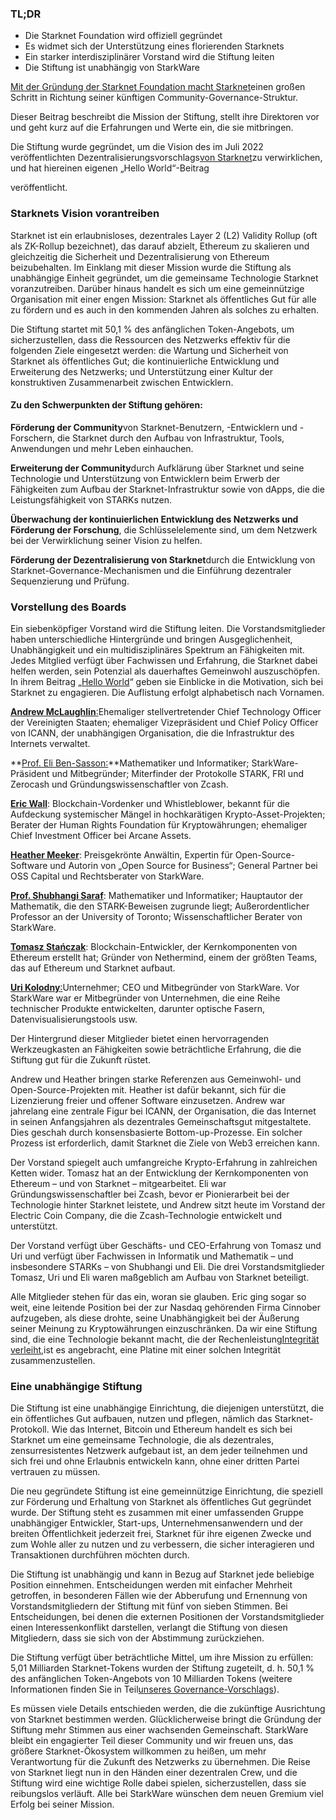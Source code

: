 ### TL;DR

* Die Starknet Foundation wird offiziell gegründet
* Es widmet sich der Unterstützung eines florierenden Starknets
* Ein starker interdisziplinärer Vorstand wird die Stiftung leiten
* Die Stiftung ist unabhängig von StarkWare

[Mit der Gründung der Starknet Foundation macht Starknet](https://starknet.io/)einen großen Schritt in Richtung seiner künftigen Community-Governance-Struktur.

Dieser Beitrag beschreibt die Mission der Stiftung, stellt ihre Direktoren vor und geht kurz auf die Erfahrungen und Werte ein, die sie mitbringen.

Die Stiftung wurde gegründet, um die Vision des im Juli 2022 veröffentlichten Dezentralisierungsvorschlags[von Starknet](https://medium.com/starkware/part-1-starknet-sovereignty-a-decentralization-proposal-bca3e98a01ef)zu verwirklichen, und hat hier</a>einen eigenen „Hello World“-Beitrag

veröffentlicht.</p> 



### Starknets Vision vorantreiben

Starknet ist ein erlaubnisloses, dezentrales Layer 2 (L2) Validity Rollup (oft als ZK-Rollup bezeichnet), das darauf abzielt, Ethereum zu skalieren und gleichzeitig die Sicherheit und Dezentralisierung von Ethereum beizubehalten. Im Einklang mit dieser Mission wurde die Stiftung als unabhängige Einheit gegründet, um die gemeinsame Technologie Starknet voranzutreiben. Darüber hinaus handelt es sich um eine gemeinnützige Organisation mit einer engen Mission: Starknet als öffentliches Gut für alle zu fördern und es auch in den kommenden Jahren als solches zu erhalten.

Die Stiftung startet mit 50,1 % des anfänglichen Token-Angebots, um sicherzustellen, dass die Ressourcen des Netzwerks effektiv für die folgenden Ziele eingesetzt werden: die Wartung und Sicherheit von Starknet als öffentliches Gut; die kontinuierliche Entwicklung und Erweiterung des Netzwerks; und Unterstützung einer Kultur der konstruktiven Zusammenarbeit zwischen Entwicklern.



#### **Zu den Schwerpunkten der Stiftung gehören:**

**Förderung der Community**von Starknet-Benutzern, -Entwicklern und -Forschern, die Starknet durch den Aufbau von Infrastruktur, Tools, Anwendungen und mehr Leben einhauchen.

**Erweiterung der Community**durch Aufklärung über Starknet und seine Technologie und Unterstützung von Entwicklern beim Erwerb der Fähigkeiten zum Aufbau der Starknet-Infrastruktur sowie von dApps, die die Leistungsfähigkeit von STARKs nutzen.

**Überwachung der kontinuierlichen Entwicklung des Netzwerks und Förderung der Forschung**, die Schlüsselelemente sind, um dem Netzwerk bei der Verwirklichung seiner Vision zu helfen.

**Förderung der Dezentralisierung von Starknet**durch die Entwicklung von Starknet-Governance-Mechanismen und die Einführung dezentraler Sequenzierung und Prüfung.



### **Vorstellung des Boards**

Ein siebenköpfiger Vorstand wird die Stiftung leiten. Die Vorstandsmitglieder haben unterschiedliche Hintergründe und bringen Ausgeglichenheit, Unabhängigkeit und ein multidisziplinäres Spektrum an Fähigkeiten mit. Jedes Mitglied verfügt über Fachwissen und Erfahrung, die Starknet dabei helfen werden, sein Potenzial als dauerhaftes Gemeinwohl auszuschöpfen. In ihrem Beitrag „[Hello World](https://medium.com/@StarkNet_Foundation/7bd55d5dbc59)“ geben sie Einblicke in die Motivation, sich bei Starknet zu engagieren. Die Auflistung erfolgt alphabetisch nach Vornamen.

[**Andrew McLaughlin**:](https://andrew.mclaughl.in/about-me)Ehemaliger stellvertretender Chief Technology Officer der Vereinigten Staaten; ehemaliger Vizepräsident und Chief Policy Officer von ICANN, der unabhängigen Organisation, die die Infrastruktur des Internets verwaltet.

**[Prof. Eli Ben-Sasson:](https://starkware.co/media-kit/?founder=Eli#founders)**Mathematiker und Informatiker; StarkWare-Präsident und Mitbegründer; Miterfinder der Protokolle STARK, FRI und Zerocash und Gründungswissenschaftler von Zcash.

**[Eric Wall](https://en.wikipedia.org/wiki/Eric_Wall_(researcher))**: Blockchain-Vordenker und Whistleblower, bekannt für die Aufdeckung systemischer Mängel in hochkarätigen Krypto-Asset-Projekten; Berater der Human Rights Foundation für Kryptowährungen; ehemaliger Chief Investment Officer bei Arcane Assets.

**[Heather Meeker](https://www.techlawpartners.com/heather)**: Preisgekrönte Anwältin, Expertin für Open-Source-Software und Autorin von „Open Source for Business“; General Partner bei OSS Capital und Rechtsberater von StarkWare.

**[Prof. Shubhangi Saraf](https://www.math.toronto.edu/ssaraf/)**: Mathematiker und Informatiker; Hauptautor der Mathematik, die den STARK-Beweisen zugrunde liegt; Außerordentlicher Professor an der University of Toronto; Wissenschaftlicher Berater von StarkWare.

**[Tomasz Stańczak](https://www.linkedin.com/in/tomaszkajetanstanczak/?originalSubdomain=uk)**: Blockchain-Entwickler, der Kernkomponenten von Ethereum erstellt hat; Gründer von Nethermind, einem der größten Teams, das auf Ethereum und Starknet aufbaut.

[**Uri Kolodny**:](https://starkware.co/media-kit/?founder=Uri#founders)Unternehmer; CEO und Mitbegründer von StarkWare. Vor StarkWare war er Mitbegründer von Unternehmen, die eine Reihe technischer Produkte entwickelten, darunter optische Fasern, Datenvisualisierungstools usw.

Der Hintergrund dieser Mitglieder bietet einen hervorragenden Werkzeugkasten an Fähigkeiten sowie beträchtliche Erfahrung, die die Stiftung gut für die Zukunft rüstet.

Andrew und Heather bringen starke Referenzen aus Gemeinwohl- und Open-Source-Projekten mit. Heather ist dafür bekannt, sich für die Lizenzierung freier und offener Software einzusetzen. Andrew war jahrelang eine zentrale Figur bei ICANN, der Organisation, die das Internet in seinen Anfangsjahren als dezentrales Gemeinschaftsgut mitgestaltete. Dies geschah durch konsensbasierte Bottom-up-Prozesse. Ein solcher Prozess ist erforderlich, damit Starknet die Ziele von Web3 erreichen kann.

Der Vorstand spiegelt auch umfangreiche Krypto-Erfahrung in zahlreichen Ketten wider. Tomasz hat an der Entwicklung der Kernkomponenten von Ethereum – und von Starknet – mitgearbeitet. Eli war Gründungswissenschaftler bei Zcash, bevor er Pionierarbeit bei der Technologie hinter Starknet leistete, und Andrew sitzt heute im Vorstand der Electric Coin Company, die die Zcash-Technologie entwickelt und unterstützt.

Der Vorstand verfügt über Geschäfts- und CEO-Erfahrung von Tomasz und Uri und verfügt über Fachwissen in Informatik und Mathematik – und insbesondere STARKs – von Shubhangi und Eli. Die drei Vorstandsmitglieder Tomasz, Uri und Eli waren maßgeblich am Aufbau von Starknet beteiligt.

Alle Mitglieder stehen für das ein, woran sie glauben. Eric ging sogar so weit, eine leitende Position bei der zur Nasdaq gehörenden Firma Cinnober aufzugeben, als diese drohte, seine Unabhängigkeit bei der Äußerung seiner Meinung zu Kryptowährungen einzuschränken. Da wir eine Stiftung sind, die eine Technologie bekannt macht, die der Rechenleistung[Integrität verleiht,](https://medium.com/starkware/extreme-integrity-in-decentralized-world-9e66cdf24d8b)ist es angebracht, eine Platine mit einer solchen Integrität zusammenzustellen.



### **Eine unabhängige Stiftung**

Die Stiftung ist eine unabhängige Einrichtung, die diejenigen unterstützt, die ein öffentliches Gut aufbauen, nutzen und pflegen, nämlich das Starknet-Protokoll. Wie das Internet, Bitcoin und Ethereum handelt es sich bei Starknet um eine gemeinsame Technologie, die als dezentrales, zensurresistentes Netzwerk aufgebaut ist, an dem jeder teilnehmen und sich frei und ohne Erlaubnis entwickeln kann, ohne einer dritten Partei vertrauen zu müssen.

Die neu gegründete Stiftung ist eine gemeinnützige Einrichtung, die speziell zur Förderung und Erhaltung von Starknet als öffentliches Gut gegründet wurde. Der Stiftung steht es zusammen mit einer umfassenden Gruppe unabhängiger Entwickler, Start-ups, Unternehmensanwendern und der breiten Öffentlichkeit jederzeit frei, Starknet für ihre eigenen Zwecke und zum Wohle aller zu nutzen und zu verbessern, die sicher interagieren und Transaktionen durchführen möchten durch.

Die Stiftung ist unabhängig und kann in Bezug auf Starknet jede beliebige Position einnehmen. Entscheidungen werden mit einfacher Mehrheit getroffen, in besonderen Fällen wie der Abberufung und Ernennung von Vorstandsmitgliedern der Stiftung mit fünf von sieben Stimmen. Bei Entscheidungen, bei denen die externen Positionen der Vorstandsmitglieder einen Interessenkonflikt darstellen, verlangt die Stiftung von diesen Mitgliedern, dass sie sich von der Abstimmung zurückziehen.

Die Stiftung verfügt über beträchtliche Mittel, um ihre Mission zu erfüllen: 5,01 Milliarden Starknet-Tokens wurden der Stiftung zugeteilt, d. h. 50,1 % des anfänglichen Token-Angebots von 10 Milliarden Tokens (weitere Informationen finden Sie in Teil[unseres Governance-Vorschlags](https://medium.com/starkware/part-3-starknet-token-design-5cc17af066c6)).

Es müssen viele Details entschieden werden, die die zukünftige Ausrichtung von Starknet bestimmen werden. Glücklicherweise bringt die Gründung der Stiftung mehr Stimmen aus einer wachsenden Gemeinschaft. StarkWare bleibt ein engagierter Teil dieser Community und wir freuen uns, das größere Starknet-Ökosystem willkommen zu heißen, um mehr Verantwortung für die Zukunft des Netzwerks zu übernehmen. Die Reise von Starknet liegt nun in den Händen einer dezentralen Crew, und die Stiftung wird eine wichtige Rolle dabei spielen, sicherzustellen, dass sie reibungslos verläuft. Alle bei StarkWare wünschen dem neuen Gremium viel Erfolg bei seiner Mission.
